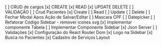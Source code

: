 [ ] CRUD de cargos [x] CREATE [x] READ [x] UPDATE DELETE [ ] VALIDAÇÃO
[ ] Crud Pacientes [x] Create [ ] Read [ ] Update [ ] Delete
[ ] Fechar Modal Apos Ação de Salvar/Editar
[ ] Mascara CPF
[ ] Datepicker
[ ] Refatorar Código Sidebar - remover icones svg
[x] Implementar componente Tabela
[ ] Implementar Componente Sidebar
[x] Json Server
[ ] Validações
[x] Configuração do React Router Dom
[x] Logo na Sidebar
[x] Busca no Pacientes
[x] Cadastro de Serviços Layout
